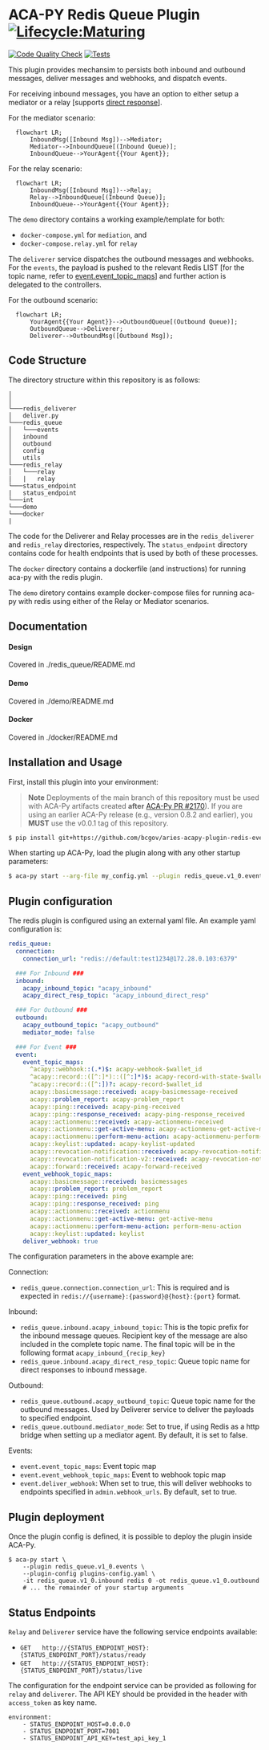 # ACA-PY Redis Queue Plugin [![Lifecycle:Maturing](https://img.shields.io/badge/Lifecycle-Maturing-007EC6)](<Redirect-URL>)
[![Code Quality Check](https://github.com/bcgov/aries-acapy-plugin-redis-events/actions/workflows/code-quality-check.yml/badge.svg)](https://github.com/bcgov/aries-acapy-plugin-redis-events/actions/workflows/code-quality-check.yml)
[![Tests](https://github.com/bcgov/aries-acapy-plugin-redis-events/actions/workflows/tests.yml/badge.svg)](https://github.com/bcgov/aries-acapy-plugin-redis-events/actions/workflows/tests.yml)

This plugin provides mechansim to persists both inbound and outbound messages, deliver messages and webhooks, and dispatch events.

For receiving inbound messages, you have an option to either setup a mediator or a relay [supports [direct response](https://github.com/hyperledger/aries-rfcs/tree/main/features/0092-transport-return-route#aries-rfc-0092-transports-return-route)].

For the mediator scenario:

```mermaid
  flowchart LR;
      InboundMsg([Inbound Msg])-->Mediator;
      Mediator-->InboundQueue[(Inbound Queue)];
      InboundQueue-->YourAgent{{Your Agent}};
```

For the relay scenario:

```mermaid
  flowchart LR;
      InboundMsg([Inbound Msg])-->Relay;
      Relay-->InboundQueue[(Inbound Queue)];
      InboundQueue-->YourAgent{{Your Agent}};
```

The `demo` directory contains a working example/template for both: 

- `docker-compose.yml` for `mediation`, and
- `docker-compose.relay.yml` for `relay`

The `deliverer` service dispatches the outbound messages and webhooks. For the `events`, the payload is pushed to the relevant Redis LIST [for the topic name, refer to [event.event_topic_maps](#plugin-configuration)] and further action is delegated to the controllers.

For the outbound scenario:

```mermaid
  flowchart LR;
      YourAgent{{Your Agent}}-->OutboundQueue[(Outbound Queue)];
      OutboundQueue-->Deliverer;
      Deliverer-->OutboundMsg([Outbound Msg]);
```

## Code Structure

The directory structure within this repository is as follows:

```
│    
│
└───redis_deliverer
│   deliver.py
└───redis_queue
│   └───events
│   inbound
│   outbound
│   config
│   utils
└───redis_relay
│   └───relay
|   |   relay
└───status_endpoint
|   status_endpoint
└───int
└───demo
└───docker
|
```

The code for the Deliverer and Relay processes are in the `redis_deliverer` and `redis_relay` directories, respectively.  The `status_endpoint` directory contains code for health endpoints that is used by both of these processes.

The `docker` directory contains a dockerfile (and instructions) for running aca-py with the redis plugin.

The `demo` diretory contains example docker-compose files for running aca-py with redis using either of the Relay or Mediator scenarios.

## Documentation

#### Design

Covered in ./redis_queue/README.md

#### Demo

Covered in ./demo/README.md

#### Docker

Covered in ./docker/README.md

## Installation and Usage

First, install this plugin into your environment:

> **Note** Deployments of the main branch of this repository must be used with ACA-Py artifacts created **after** [ACA-Py PR #2170](https://github.com/hyperledger/aries-cloudagent-python/pull/2170)). If you are using an earlier ACA-Py release (e.g., version 0.8.2 and earlier), you **MUST** use the v0.0.1 tag of this repository.

```sh
$ pip install git+https://github.com/bcgov/aries-acapy-plugin-redis-events.git@v0.1.0
```

When starting up ACA-Py, load the plugin along with any other startup parameters:

```sh
$ aca-py start --arg-file my_config.yml --plugin redis_queue.v1_0.events
```

## Plugin configuration

The redis plugin is configured using an external yaml file.  An example yaml configuration is:

```yaml
redis_queue:
  connection: 
    connection_url: "redis://default:test1234@172.28.0.103:6379"

  ### For Inbound ###
  inbound:
    acapy_inbound_topic: "acapy_inbound"
    acapy_direct_resp_topic: "acapy_inbound_direct_resp"

  ### For Outbound ###
  outbound:
    acapy_outbound_topic: "acapy_outbound"
    mediator_mode: false

  ### For Event ###
  event:
    event_topic_maps:
      ^acapy::webhook::(.*)$: acapy-webhook-$wallet_id
      ^acapy::record::([^:]*)::([^:]*)$: acapy-record-with-state-$wallet_id
      ^acapy::record::([^:])?: acapy-record-$wallet_id
      acapy::basicmessage::received: acapy-basicmessage-received
      acapy::problem_report: acapy-problem_report
      acapy::ping::received: acapy-ping-received
      acapy::ping::response_received: acapy-ping-response_received
      acapy::actionmenu::received: acapy-actionmenu-received
      acapy::actionmenu::get-active-menu: acapy-actionmenu-get-active-menu
      acapy::actionmenu::perform-menu-action: acapy-actionmenu-perform-menu-action
      acapy::keylist::updated: acapy-keylist-updated
      acapy::revocation-notification::received: acapy-revocation-notification-received
      acapy::revocation-notification-v2::received: acapy-revocation-notification-v2-received
      acapy::forward::received: acapy-forward-received
    event_webhook_topic_maps:
      acapy::basicmessage::received: basicmessages
      acapy::problem_report: problem_report
      acapy::ping::received: ping
      acapy::ping::response_received: ping
      acapy::actionmenu::received: actionmenu
      acapy::actionmenu::get-active-menu: get-active-menu
      acapy::actionmenu::perform-menu-action: perform-menu-action
      acapy::keylist::updated: keylist
    deliver_webhook: true
```

The configuration parameters in the above example are:

Connection:

- `redis_queue.connection.connection_url`: This is required and is expected in `redis://{username}:{password}@{host}:{port}` format.

Inbound:

- `redis_queue.inbound.acapy_inbound_topic`: This is the topic prefix for the inbound message queues. Recipient key of the message are also included in the complete topic name. The final topic will be in the following format `acapy_inbound_{recip_key}`
- `redis_queue.inbound.acapy_direct_resp_topic`: Queue topic name for direct responses to inbound message.

Outbound:

- `redis_queue.outbound.acapy_outbound_topic`: Queue topic name for the outbound messages. Used by Deliverer service to deliver the payloads to specified endpoint.
- `redis_queue.outbound.mediator_mode`: Set to true, if using Redis as a http bridge when setting up a mediator agent. By default, it is set to false.

Events:

- `event.event_topic_maps`: Event topic map
- `event.event_webhook_topic_maps`: Event to webhook topic map
- `event.deliver_webhook`: When set to true, this will deliver webhooks to endpoints specified in `admin.webhook_urls`. By default, set to true.


## Plugin deployment

Once the plugin config is defined, it is possible to deploy the plugin inside ACA-Py.

```shell
$ aca-py start \
    --plugin redis_queue.v1_0.events \
    --plugin-config plugins-config.yaml \
    -it redis_queue.v1_0.inbound redis 0 -ot redis_queue.v1_0.outbound
    # ... the remainder of your startup arguments
```

## Status Endpoints

`Relay` and `Deliverer` service have the following service endpoints available:

- `GET` &emsp; `http://{STATUS_ENDPOINT_HOST}:{STATUS_ENDPOINT_PORT}/status/ready`
- `GET` &emsp; `http://{STATUS_ENDPOINT_HOST}:{STATUS_ENDPOINT_PORT}/status/live`

The configuration for the endpoint service can be provided as following for `relay` and `deliverer`. The API KEY should be provided in the header with `access_token` as key name.

```
environment:
    - STATUS_ENDPOINT_HOST=0.0.0.0
    - STATUS_ENDPOINT_PORT=7001
    - STATUS_ENDPOINT_API_KEY=test_api_key_1
```
